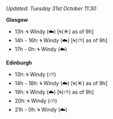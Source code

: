 *Updated: Tuesday 31st October 11:30*

**Glasgow**

* 13h: :cyclone: Windy (:cloud:) [:cyclone:(:sunny:) as of 9h]
* 14h - 16h: :cyclone: Windy (:cloud:) [:cyclone:(:partly_sunny:) as of 9h]
* 17h - 0h: :cyclone: Windy (:cloud:)

**Edinburgh**

* 13h: :cyclone: Windy (:partly_sunny:)
* 14h - 18h: :cyclone: Windy (:cloud:) [:cyclone:(:sunny:) as of 9h]
* 19h: :cyclone: Windy (:cloud:) [:cyclone:(:partly_sunny:) as of 9h]
* 20h: :cyclone: Windy (:partly_sunny:)
* 21h - 0h: :cyclone: Windy (:cloud:)
